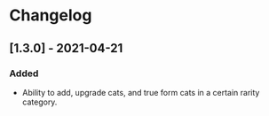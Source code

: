 # Changelog

## [1.3.0] - 2021-04-21

### Added

- Ability to add, upgrade cats, and true form cats in a certain rarity category.


